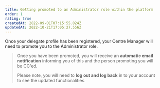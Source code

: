 ```yaml
---
title: Getting promoted to an Administrator role within the platform
order: 1
rating: true
createdAt: 2022-09-01T07:15:55.024Z
updatedAt: 2022-10-21T17:05:27.556Z
---
```

Once your delegate profile has been registered, your Centre Manager will need to promote you to the Administrator role.

> Once you have been promoted, you will receive an **automatic email notification** informing you of this and the person promoting you will be CC'ed. 
>
> Please note, you will need to **log out and log back** in to your account to see the updated functionalities.
